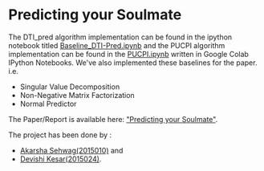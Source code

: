# Predicting your Soulmate

The DTI_pred algorithm implementation can be found in the ipython notebook titled [Baseline_DTI-Pred.ipynb](https://github.com/devishi/CF_Project/blob/master/Baseline_DTI_Pred.ipynb) and the PUCPI algorithm implementation can be found in the [PUCPI.ipynb](https://github.com/devishi/CF_Project/blob/master/PUCPI.ipynb) written in Google Colab IPython Notebooks.
We've also implemented these baselines for the paper. i.e.
- Singular Value Decomposition
- Non-Negative Matrix Factorization
- Normal Predictor


The Paper/Report is available here: ["Predicting your Soulmate"](https://github.com/devishi/CF_Project/blob/master/CF_ProjectReport.pdf).



The project has been done by :
- [Akarsha Sehwag(2015010)](https://github.com/aksh98) and 
- [Devishi Kesar(2015024)](https://github.com/devishi).
